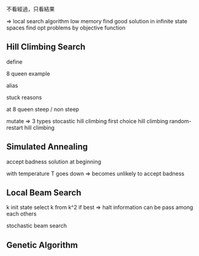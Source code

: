 不看經過，只看結果

=> local search algorithm
low memory
find good solution in infinite state spaces
find opt problems by objective function

## Hill Climbing Search
define

8 queen example

alias

stuck reasons

at 8 queen steep / non steep


mutate => 3 types
stocastic hill climbing
first choice hill climbing
random-restart hill climbing



## Simulated Annealing
accept badness solution at beginning

with temperature T goes down => becomes unlikely to accept badness


## Local Beam Search
k init state
select k from k^2
if best => halt
information can be pass among each others

stochastic beam search

## Genetic Algorithm


